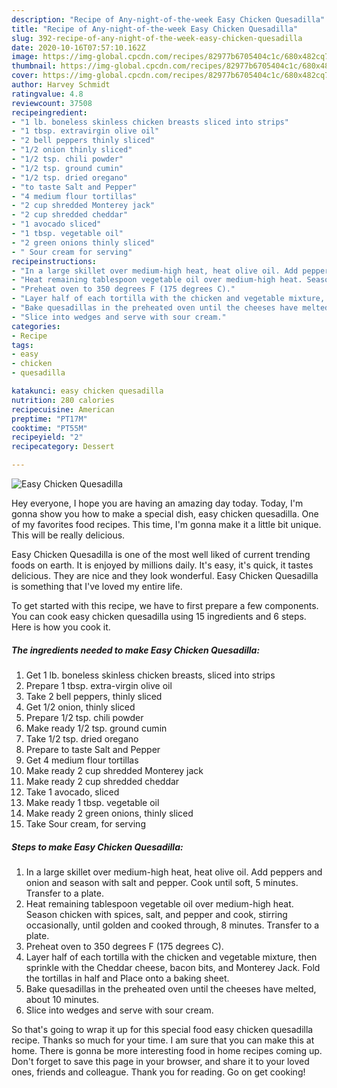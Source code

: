 ```yaml
---
description: "Recipe of Any-night-of-the-week Easy Chicken Quesadilla"
title: "Recipe of Any-night-of-the-week Easy Chicken Quesadilla"
slug: 392-recipe-of-any-night-of-the-week-easy-chicken-quesadilla
date: 2020-10-16T07:57:10.162Z
image: https://img-global.cpcdn.com/recipes/82977b6705404c1c/680x482cq70/easy-chicken-quesadilla-recipe-main-photo.jpg
thumbnail: https://img-global.cpcdn.com/recipes/82977b6705404c1c/680x482cq70/easy-chicken-quesadilla-recipe-main-photo.jpg
cover: https://img-global.cpcdn.com/recipes/82977b6705404c1c/680x482cq70/easy-chicken-quesadilla-recipe-main-photo.jpg
author: Harvey Schmidt
ratingvalue: 4.8
reviewcount: 37508
recipeingredient:
- "1 lb. boneless skinless chicken breasts sliced into strips"
- "1 tbsp. extravirgin olive oil"
- "2 bell peppers thinly sliced"
- "1/2 onion thinly sliced"
- "1/2 tsp. chili powder"
- "1/2 tsp. ground cumin"
- "1/2 tsp. dried oregano"
- "to taste Salt and Pepper"
- "4 medium flour tortillas"
- "2 cup shredded Monterey jack"
- "2 cup shredded cheddar"
- "1 avocado sliced"
- "1 tbsp. vegetable oil"
- "2 green onions thinly sliced"
- " Sour cream for serving"
recipeinstructions:
- "In a large skillet over medium-high heat, heat olive oil. Add peppers and onion and season with salt and pepper. Cook until soft, 5 minutes. Transfer to a plate."
- "Heat remaining tablespoon vegetable oil over medium-high heat. Season chicken with spices, salt, and pepper and cook, stirring occasionally, until golden and cooked through, 8 minutes. Transfer to a plate."
- "Preheat oven to 350 degrees F (175 degrees C)."
- "Layer half of each tortilla with the chicken and vegetable mixture, then sprinkle with the Cheddar cheese, bacon bits, and Monterey Jack. Fold the tortillas in half and Place onto a baking sheet."
- "Bake quesadillas in the preheated oven until the cheeses have melted, about 10 minutes."
- "Slice into wedges and serve with sour cream."
categories:
- Recipe
tags:
- easy
- chicken
- quesadilla

katakunci: easy chicken quesadilla 
nutrition: 280 calories
recipecuisine: American
preptime: "PT17M"
cooktime: "PT55M"
recipeyield: "2"
recipecategory: Dessert

---
```



![Easy Chicken Quesadilla](https://img-global.cpcdn.com/recipes/82977b6705404c1c/680x482cq70/easy-chicken-quesadilla-recipe-main-photo.jpg)

Hey everyone, I hope you are having an amazing day today. Today, I'm gonna show you how to make a special dish, easy chicken quesadilla. One of my favorites food recipes. This time, I'm gonna make it a little bit unique. This will be really delicious.



Easy Chicken Quesadilla is one of the most well liked of current trending foods on earth. It is enjoyed by millions daily. It's easy, it's quick, it tastes delicious. They are nice and they look wonderful. Easy Chicken Quesadilla is something that I've loved my entire life.


To get started with this recipe, we have to first prepare a few components. You can cook easy chicken quesadilla using 15 ingredients and 6 steps. Here is how you cook it.

<!--inarticleads1-->

##### The ingredients needed to make Easy Chicken Quesadilla:

1. Get 1 lb. boneless skinless chicken breasts, sliced into strips
1. Prepare 1 tbsp. extra-virgin olive oil
1. Take 2 bell peppers, thinly sliced
1. Get 1/2 onion, thinly sliced
1. Prepare 1/2 tsp. chili powder
1. Make ready 1/2 tsp. ground cumin
1. Take 1/2 tsp. dried oregano
1. Prepare to taste Salt and Pepper
1. Get 4 medium flour tortillas
1. Make ready 2 cup shredded Monterey jack
1. Make ready 2 cup shredded cheddar
1. Take 1 avocado, sliced
1. Make ready 1 tbsp. vegetable oil
1. Make ready 2 green onions, thinly sliced
1. Take  Sour cream, for serving




<!--inarticleads2-->

##### Steps to make Easy Chicken Quesadilla:

1. In a large skillet over medium-high heat, heat olive oil. Add peppers and onion and season with salt and pepper. Cook until soft, 5 minutes. Transfer to a plate.
1. Heat remaining tablespoon vegetable oil over medium-high heat. Season chicken with spices, salt, and pepper and cook, stirring occasionally, until golden and cooked through, 8 minutes. Transfer to a plate.
1. Preheat oven to 350 degrees F (175 degrees C).
1. Layer half of each tortilla with the chicken and vegetable mixture, then sprinkle with the Cheddar cheese, bacon bits, and Monterey Jack. Fold the tortillas in half and Place onto a baking sheet.
1. Bake quesadillas in the preheated oven until the cheeses have melted, about 10 minutes.
1. Slice into wedges and serve with sour cream.




So that's going to wrap it up for this special food easy chicken quesadilla recipe. Thanks so much for your time. I am sure that you can make this at home. There is gonna be more interesting food in home recipes coming up. Don't forget to save this page in your browser, and share it to your loved ones, friends and colleague. Thank you for reading. Go on get cooking!
